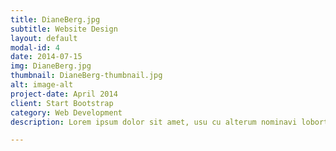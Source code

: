 ```yaml
---
title: DianeBerg.jpg
subtitle: Website Design
layout: default
modal-id: 4
date: 2014-07-15
img: DianeBerg.jpg
thumbnail: DianeBerg-thumbnail.jpg
alt: image-alt
project-date: April 2014
client: Start Bootstrap
category: Web Development
description: Lorem ipsum dolor sit amet, usu cu alterum nominavi lobortis. At duo novum diceret. Tantas apeirian vix et, usu sanctus postulant inciderint ut, populo diceret necessitatibus in vim. Cu eum dicam feugiat noluisse.

---
```

